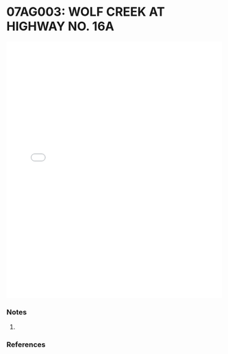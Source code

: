 # 07AG003: WOLF CREEK AT HIGHWAY NO. 16A

<iframe src="/distribution_estimation/_static/stations/07AG003_fdc.html" width="100%" height="600" frameborder="0"></iframe>

### Notes
1. 

### References

